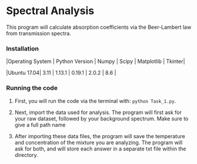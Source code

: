 # Spectral Analysis


This program will calculate absorption coefficients via the Beer-Lambert law from transmission spectra.


### Installation


|Operating System | Python Version | Numpy | Scipy | Matplotlib | Tkinter|

|Ubuntu 17.04|       3.11         |  1.13.1 | 0.19.1 |  2.0.2 | 8.6 |

### Running the code

1. First, you will run the code via the terminal with: `python Task_1.py`. 

2. Next, import the data used for analysis. The program will first ask for your raw dataset, followed by your background spectrum. Make sure to give a full path name

3. After importing these data files, the program will save the temperature and concentration of the mixture you are analyzing. The program will ask for both, and will store each answer in a separate txt file within the directory.

